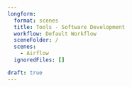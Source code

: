 ```yaml
---
longform:
  format: scenes
  title: Tools - Software Development
  workflow: Default Workflow
  sceneFolder: /
  scenes:
    - Airflow
  ignoredFiles: []

draft: true
---
```


